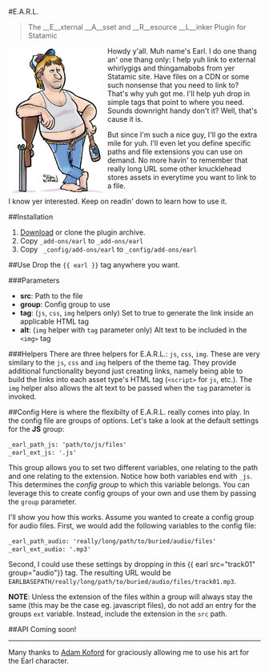 #E.A.R.L. 
> The __E__xternal __A__sset and __R__esource __L__inker Plugin for Statamic

<img src="./earl.jpg" alt="Earl" height="300px" style="float:left;">Howdy y'all. Muh name's Earl. I do one thang an' one thang only: I help yuh link to external whirlygigs and thingamabobs from yer Statamic site. Have files on a CDN or some such nonsense that you need to link to? That's why yuh got me. I'll help yuh drop in simple tags that point to where you need. Sounds downright handy don't it? Well, that's cause it is.

But since I'm such a nice guy, I'll go the extra mile for yuh. I'll even let you define specific paths and file extensions you can use on demand. No more havin' to remember that really long URL some other knucklehead stores assets in everytime you want to link to a file. 

I know yer interested. Keep on readin' down to learn how to use it.

##Installation
1. [Download](https://github.com/raygesualdo/statamic-earl/releases/v1.0) or clone the plugin archive.
2. Copy `_add-ons/earl` to `_add-ons/earl`
3. Copy ` _config/add-ons/earl` to `_config/add-ons/earl`

##Use
Drop the `{{ earl }}` tag anywhere you want.

###Parameters
 - __src__: Path to the file
 - __group__: Config group to use
 - __tag__: (`js`, `css`, `img` helpers only) Set to true to generate the link inside an applicable HTML tag
 - __alt__: (`img` helper with `tag` parameter only) Alt text to be included in the `<img>` tag

###Helpers
There are three helpers for E.A.R.L.: `js`, `css`, `img`. These are very similary to the `js`, `css` and `img` helpers of the theme tag. They provide additional functionality beyond just creating links, namely being able to build the links into each asset type's HTML tag (`<script>` for `js`, etc.). The `img` helper also allows the alt text to be passed when the `tag` parameter is invoked.

##Config
Here is where the flexibilty of E.A.R.L. really comes into play. In the config file are groups of options. Let's take a look at the default settings for the __JS__ group:
```
_earl_path_js: 'path/to/js/files'
_earl_ext_js: '.js'
```
This group allows you to set two different variables, one relating to the path and one relating to the extension. Notice how both variables end with `_js`. This determines the _config group_ to which this variable belongs. You can leverage this to create config groups of your own and use them by passing the `group` parameter.

I'll show you how this works. Assume you wanted to create a config group for audio files. First, we would add the following variables to the config file:
```
_earl_path_audio: 'really/long/path/to/buried/audio/files'
_earl_ext_audio: '.mp3'

```
Second, I could use these settings by dropping in this {{ earl src="track01" group="audio"}} tag. The resulting URL would be `EARLBASEPATH/really/long/path/to/buried/audio/files/track01.mp3`.

__NOTE__: Unless the extension of the files within a group will always stay the same (this may be the case eg. javascript files), do not add an entry for the groups `ext` variable. Instead, include the extension in the `src` path.

##API
Coming soon!

<hr>

Many thanks to [Adam Koford](http://www.adamkoford.com/) for graciously allowing me to use his art for the Earl character.
